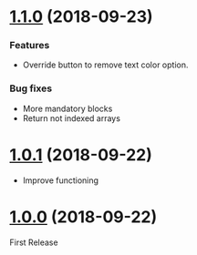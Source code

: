 <a name="1.1.0"></a>
# [1.1.0](https://github.com/cyrale/gutenberg-basics/tree/1.1.0) (2018-09-23)

### Features

* Override button to remove text color option.

### Bug fixes

* More mandatory blocks
* Return not indexed arrays

<a name="1.0.1"></a>
# [1.0.1](https://github.com/cyrale/gutenberg-basics/tree/1.0.1) (2018-09-22)

* Improve functioning

<a name="1.0.0"></a>
# [1.0.0](https://github.com/cyrale/gutenberg-basics/tree/1.0.0) (2018-09-22)

First Release
